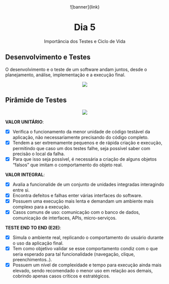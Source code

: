 <div align="center">
    ![banner](link)
    <h1> Dia 5 </h1>
    <p> Importância dos Testes e Ciclo de Vida</p>
</div>

## Desenvolvimento e Testes
O desenvolvimento e o teste de um software andam juntos, desde o planejamento, análise, implementação e a execução final.

<div align="center">
    <img src="https://testesw.files.wordpress.com/2011/05/tswxdes2.jpg" width:"50px">
</div>

## Pirâmide de Testes
<div align="center">
    <img src="https://miro.medium.com/v2/resize:fit:1046/1*NQ7s8qic4dz2-zGcTpFxfA.png" width:"50px">
</div>


**VALOR UNITÁRIO**: 
- [x] Verifica o funcionamento da menor unidade de código testável da aplicação, não necessariamente precisando do código completo.
- [x] Tendem a ser extremamente pequenos e de rápida criação e execução, permitindo que caso um dos testes falhe, seja possível saber com precisão o local da falha.
- [x] Para que isso seja possível, é necessária a criação de alguns objetos “falsos” que imitam o comportamento do objeto real.

**VALOR INTEGRAL**: 
- [x] Avalia a funcionalide de um conjunto de unidades integradas interagindo entre si.
- [x] Encontra defeitos e falhas enter várias interfaces do software.
- [x] Possuem uma execução mais lenta e demandam um ambiente mais complexo para a execução.
- [x] Casos comuns de uso: comunicação com o banco de dados, comunicação de interfaces, APIs, micro-serviços.

**TESTE END TO END (E2E)**: 
- [x] Simula o ambiente real, replicando o comportamento do usuário durante o uso da aplicação final.
- [x] Tem como objetivo validar se esse comportamento condiz com o que seria esperado para tal funcionalidade (navegação, clique, preenchimentos..).
- [x] Possuem um nível de complexidade e tempo para execução ainda mais elevado, sendo recomendado o menor uso em relação aos demais, cobrindo apenas casos críticos e estratégicos.
